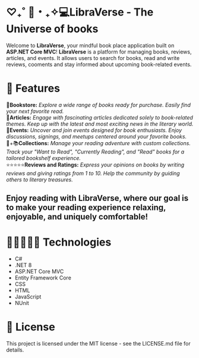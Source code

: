 # ♡₊˚ 🦢・₊✧💻LibraVerse - The Universe of books
Welcome to **LibraVerse**, your mindful book place application built on **ASP.NET Core MVC**! **LibraVerse** is a platform for managing books, reviews, articles, and events. It allows users to search for books, read and write reviews, cooments and stay informed about upcoming book-related events.

# 📖 Features
🏬**Bookstore:** *Explore a wide range of books ready for purchase. Easily find your next favorite read.* <br>
📜**Articles:** *Engage with fascinating articles dedicated solely to book-related themes. Keep up with the latest and most exciting news in the literary world.* <br>
📣**Events:** *Uncover and join events designed for book enthusiasts. Enjoy discussions, signings, and meetups centered around your favorite books.* <br>
🧋+📚**Collections:** *Manage your reading adventure with custom collections. Track your "Want to Read", "Currently Reading", and "Read" books for a tailored bookshelf experience.* <br>
⭐⭐⭐⭐⭐**Reviews and Ratings:** *Express your opinions on books by writing reviews and giving ratings from 1 to 10. Help the community by guiding others to literary treasures.* <br>

## Enjoy reading with LibraVerse, where our goal is to make your reading experience relaxing, enjoyable, and uniquely comfortable!

# 👨🏻‍💻🦾💡 Technologies
- C#
- .NET 8
- ASP.NET Core MVC
- Entity Framework Core
- CSS
- HTML
- JavaScript
- NUnit

# 🔰 License
This project is licensed under the MIT license - see the LICENSE.md file for details.
